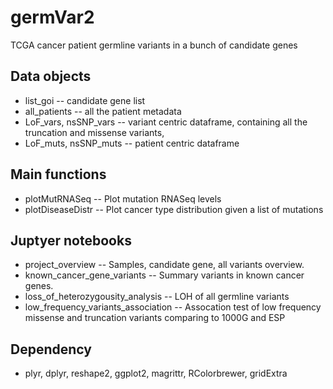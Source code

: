 germVar2
=============

TCGA cancer patient germline variants in a bunch of candidate genes 

Data objects
-------

* list_goi -- candidate gene list
* all_patients -- all the patient metadata
* LoF_vars, nsSNP_vars -- variant centric dataframe, containing all the truncation and missense variants, 
* LoF_muts, nsSNP_muts -- patient centric dataframe

Main functions
-----------

* plotMutRNASeq -- Plot mutation RNASeq levels 
* plotDiseaseDistr -- Plot cancer type distribution given a list of mutations

Juptyer notebooks
-----------

* project_overview -- Samples, candidate gene, all variants overview.
* known_cancer_gene_variants -- Summary variants in known cancer genes.
* loss_of_heterozygousity_analysis -- LOH of all germline variants
* low_frequency_variants_association -- Assocation test of low frequency missense and truncation variants comparing to 1000G and ESP

Dependency
-----------

* plyr, dplyr, reshape2, ggplot2, magrittr, RColorbrewer, gridExtra
